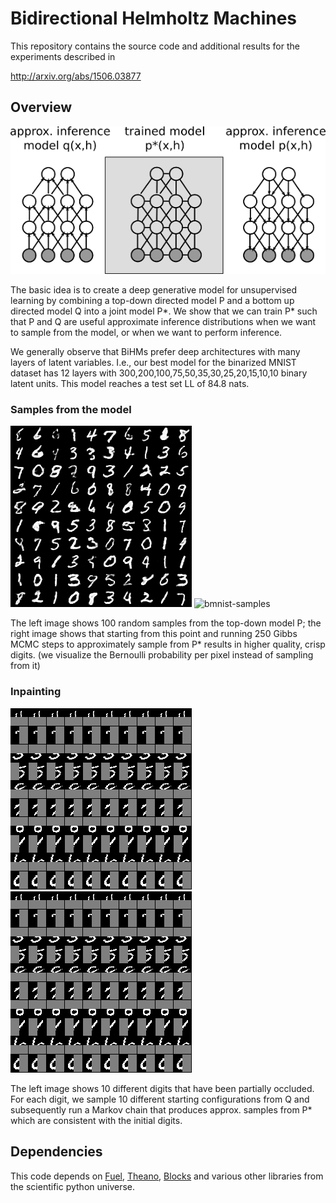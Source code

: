 
Bidirectional Helmholtz Machines
================================

This repository contains the source code and additional results for the 
experiments described in 

 http://arxiv.org/abs/1506.03877

Overview
--------

![concept](/doc/bihm-concept.png)

The basic idea is to create a deep generative model for unsupervised learning
by combining a top-down directed model P and a bottom up directed model Q into
a joint model P\*. We show that we can train P\* such that P and Q are useful
approximate inference distributions when we want to sample from the model, or
when we want to perform inference.

We generally observe that BiHMs prefer deep architectures with many layers of
latent variables. I.e., our best model for the binarized MNIST dataset has 12
layers with 300,200,100,75,50,35,30,25,20,15,10,10 binary latent units. This
model reaches a test set LL of 84.8 nats.

 
### Samples from the model ###

![bmnist-samples](/doc/bmnist-bihm-samples000.png)
![bmnist-samples](/doc/bmnist-bihm-samples.gif)

The left image shows 100 random samples from the top-down model P; the right
image shows that starting from this point and running 250 Gibbs MCMC steps to
approximately sample from P\* results in higher quality, crisp digits. 
(we visualize the Bernoulli probability per pixel instead of sampling from it)

### Inpainting ###

![bmnist-inpainting](/doc/bmnist-bihm-inpaint000.png)
![bmnist-inpainting](/doc/bmnist-bihm-inpaint-sampled.gif)

The left image shows 10 different digits that have been partially occluded. For each digit, 
we sample 10 different starting configurations from Q and subsequently run a Markov chain 
that produces approx. samples from P\* which are consistent with the initial digits.


Dependencies
------------

This code depends on [Fuel](https://github.com/mila-udem/fuel), 
[Theano](https://github.com/Theano/Theano), [Blocks](https://github.com/mila-udem/blocks) 
and various other libraries from the scientific python universe.

